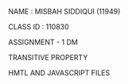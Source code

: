 NAME : MISBAH SIDDIQUI (11949)
       
       
CLASS ID : 110830

ASSIGNMENT - 1 DM

TRANSITIVE PROPERTY

HMTL AND JAVASCRIPT FILES

